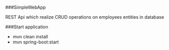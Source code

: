 ###SimpleWebApp 

REST Api which realize CRUD operations on employees entities in database

###Start application

* mvn clean install
* mvn spring-boot:start
